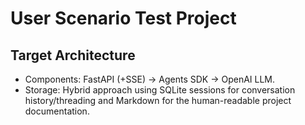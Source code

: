 # User Scenario Test Project

## Target Architecture

- Components: FastAPI (+SSE) → Agents SDK → OpenAI LLM.
- Storage: Hybrid approach using SQLite sessions for conversation history/threading and Markdown for the human-readable project documentation.


